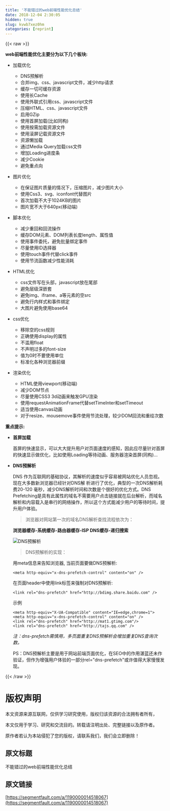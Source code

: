 ```yaml
---
title: '不能错过的web前端性能优化总结' 
date: 2018-12-04 2:30:05
hidden: true
slug: kvwb7xez0hm
categories: [reprint]
---
```


{{< raw >}}

                    
<p><strong>web前端性能优化主要分为以下几个板块:</strong></p>
<ul>
<li>
<p>加载优化</p>
<ul>
<li>DNS预解析</li>
<li>合并img、css、javascript文件，减少http请求</li>
<li>缓存一切可缓存资源</li>
<li>使用长Cache</li>
<li>使用外联式引用css、javascript文件</li>
<li>压缩HTML、css、javascript文件</li>
<li>启用GZip</li>
<li>使用首屏加载(比如同构)</li>
<li>使用按需加载资源文件</li>
<li>使用滚屏记载资源文件</li>
<li>资源懒加载</li>
<li>通过Media Query加载css文件</li>
<li>增加Loading进度条</li>
<li>减少Cookie</li>
<li>避免重点向</li>
</ul>
</li>
<li>
<p>图片优化</p>
<ul>
<li>在保证图片质量的情况下，压缩图片，减少图片大小</li>
<li>使用Css3、svg、iconfont代替图片</li>
<li>首次加载不大于1024KB的图片</li>
<li>图片宽不大于640px(移动端)</li>
</ul>
</li>
<li>
<p>脚本优化</p>
<ul>
<li>减少重回和回流操作</li>
<li>缓存DOM元素、DOM列表长度length、属性值</li>
<li>使用事件委托，避免批量绑定事件</li>
<li>尽量使用ID选择器</li>
<li>使用touch事件代替click事件</li>
<li>使用节流函数减少性能消耗</li>
</ul>
</li>
<li>
<p>HTML优化</p>
<ul>
<li>css文件写在头部，javascript放在尾部</li>
<li>避免层级深嵌套</li>
<li>避免img、iframe、a等元素的空src</li>
<li>避免行内样式和事件绑定</li>
<li>大图片避免使用base64</li>
</ul>
</li>
<li>
<p>css优化</p>
<ul>
<li>移除空的css规则</li>
<li>正确使用display的属性</li>
<li>不滥用float</li>
<li>不声明过多的font-size</li>
<li>值为0时不要使用单位</li>
<li>标准化各种浏览器前缀</li>
</ul>
</li>
<li>
<p>渲染优化</p>
<ul>
<li>HTML使用viewport(移动端)</li>
<li>减少DOM节点</li>
<li>尽量使用CSS3 3d动画来触发GPU渲染</li>
<li>使用requestAnimationFrame代替setTimeInter和setTimeout</li>
<li>适当使用canvas动画</li>
<li>对于resize、mousemove事件使用节流处理，较少DOM回流和重绘次数</li>
</ul>
</li>
</ul>
<p><strong>重点提示:</strong></p>
<ul>
<li>
<strong>首屏加载</strong><p>首屏的快速显示，可以大大提升用户对页面速度的感知，因此应尽量针对首屏的快速显示做优化，比如使用Loading等待动画、服务器渲染首屏(同构)...</p>
</li>
<li>
<p><strong>DNS预解析</strong></p>
<p>DNS 作为互联网的基础协议，其解析的速度似乎容易被网站优化人员忽视。现在大多数新浏览器已经针对DNS解    析进行了优化，典型的一次DNS解析耗费20-120 毫秒，减少DNS解析时间和次数是个很好的优化方式。DNS Prefetching是具有此属性的域名不需要用户点击链接就在后台解析，而域名解析和内容载入是串行的网络操作，所以这个方式能减少用户的等待时间，提升用户体验。</p>
<blockquote>浏览器对网站第一次的域名DNS解析查找流程依次为：</blockquote>
<p><strong>浏览器缓存-系统缓存-路由器缓存-ISP DNS缓存-递归搜索</strong></p>
<p><span class="img-wrap"><img data-src="/img/remote/1460000014518072?w=459&amp;h=374" src="https://static.alili.tech/img/remote/1460000014518072?w=459&amp;h=374" alt="DNS预解析" title="DNS预解析"></span></p>
<blockquote>DNS预解析的实现：</blockquote>
<p>用meta信息来告知浏览器, 当前页面要做DNS预解析:</p>
<pre><code>&lt;meta http-equiv="x-dns-prefetch-control" content="on" /&gt;</code></pre>
<p>在页面header中使用link标签来强制对DNS预解析:</p>
<pre><code>&lt;link rel="dns-prefetch" href="http://bdimg.share.baidu.com" /&gt;</code></pre>
<p>示例</p>
<pre><code>&lt;meta http-equiv="X-UA-Compatible" content="IE=edge,chrome=1"&gt;
&lt;meta http-equiv="x-dns-prefetch-control" content="on" /&gt;
&lt;link rel="dns-prefetch" href="http://mat1.gtimg.com"/&gt;
&lt;link rel="dns-prefetch" href="http://tajs.qq.com" /&gt;</code></pre>
<p><em>注：dns-prefetch需慎用，多页面重复DNS预解析会增加重复DNS查询次数。</em></p>
<p>PS：DNS预解析主要是用于网站前端页面优化，在SEO中的作用湛蓝还未作验证，但作为增强用户体验的一部分rel="dns-prefetch"或许值得大家慢慢发现。</p>
</li>
</ul>

                
{{< /raw >}}

# 版权声明
本文资源来源互联网，仅供学习研究使用，版权归该资源的合法拥有者所有，

本文仅用于学习、研究和交流目的。转载请注明出处、完整链接以及原作者。

原作者若认为本站侵犯了您的版权，请联系我们，我们会立即删除！

## 原文标题
不能错过的web前端性能优化总结

## 原文链接
[https://segmentfault.com/a/1190000014518067](https://segmentfault.com/a/1190000014518067)

